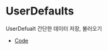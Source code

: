# UserDefaults
UserDefualt 간단한 데이터 저장, 불러오기

* [Code](https://github.com/junlight94/UserDefaults/blob/main/UserDefaults/ViewController.swift)
